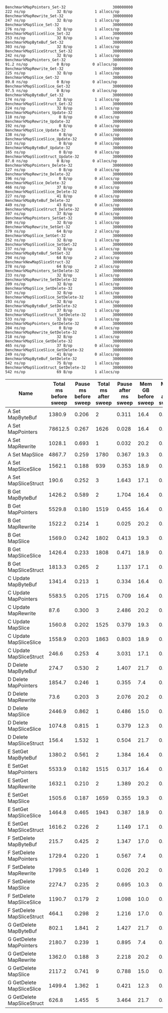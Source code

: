 ```
BenchmarkMapPointers_Set-32                     300000000              222 ns/op              32 B/op          1 allocs/op
BenchmarkMapRewrite_Set-32                      300000000              247 ns/op              32 B/op          1 allocs/op
BenchmarkMapSlice_Set-32                        300000000              276 ns/op              32 B/op          1 allocs/op
BenchmarkMapSliceSlice_Set-32                   300000000              253 ns/op              32 B/op          1 allocs/op
BenchmarkMapByteBuf_Set-32                      300000000              303 ns/op              32 B/op          1 allocs/op
BenchmarkMapSliceStruct_Set-32                  300000000              242 ns/op              32 B/op          1 allocs/op
BenchmarkMapPointers_Get-32                     300000000               91.2 ns/op             0 B/op          0 allocs/op
BenchmarkMapRewrite_Get-32                      300000000              225 ns/op              32 B/op          1 allocs/op
BenchmarkMapSlice_Get-32                        300000000               89.0 ns/op             0 B/op          0 allocs/op
BenchmarkMapSliceSlice_Get-32                   300000000               97.5 ns/op             0 B/op          0 allocs/op
BenchmarkMapByteBuf_Get-32                      300000000              174 ns/op              32 B/op          1 allocs/op
BenchmarkMapSliceStruct_Get-32                  300000000              224 ns/op              32 B/op          1 allocs/op
BenchmarkMapPointers_Update-32                  300000000              118 ns/op               0 B/op          0 allocs/op
BenchmarkMapRewrite_Update-32                   300000000              192 ns/op               0 B/op          0 allocs/op
BenchmarkMapSlice_Update-32                     300000000              138 ns/op               0 B/op          0 allocs/op
BenchmarkMapSliceSlice_Update-32                300000000              123 ns/op               0 B/op          0 allocs/op
BenchmarkMapByteBuf_Update-32                   300000000              165 ns/op               0 B/op          0 allocs/op
BenchmarkMapSliceStruct_Update-32               300000000               87.0 ns/op             0 B/op          0 allocs/op
BenchmarkMapPointers_Delete-32                  300000000              127 ns/op               0 B/op          0 allocs/op
BenchmarkMapRewrite_Delete-32                   300000000              196 ns/op               0 B/op          0 allocs/op
BenchmarkMapSlice_Delete-32                     300000000              466 ns/op              37 B/op          0 allocs/op
BenchmarkMapSliceSlice_Delete-32                300000000              227 ns/op              41 B/op          0 allocs/op
BenchmarkMapByteBuf_Delete-32                   300000000              449 ns/op              43 B/op          0 allocs/op
BenchmarkMapSliceStruct_Delete-32               300000000              397 ns/op              37 B/op          0 allocs/op
BenchmarkMapPointers_SetGet-32                  300000000              199 ns/op              32 B/op          1 allocs/op
BenchmarkMapRewrite_SetGet-32                   300000000              379 ns/op              64 B/op          2 allocs/op
BenchmarkMapSlice_SetGet-32                     300000000              252 ns/op              32 B/op          1 allocs/op
BenchmarkMapSliceSlice_SetGet-32                300000000              237 ns/op              32 B/op          1 allocs/op
BenchmarkMapByteBuf_SetGet-32                   300000000              294 ns/op              64 B/op          2 allocs/op
BenchmarkNewMapSliceStruct-32                   300000000              278 ns/op              64 B/op          2 allocs/op
BenchmarkMapPointers_SetDelete-32               300000000              233 ns/op              32 B/op          1 allocs/op
BenchmarkMapRewrite_SetDelete-32                300000000              209 ns/op              32 B/op          1 allocs/op
BenchmarkMapSlice_SetDelete-32                  300000000              537 ns/op              32 B/op          1 allocs/op
BenchmarkMapSliceSlice_SetDelete-32             300000000              193 ns/op              32 B/op          1 allocs/op
BenchmarkMapByteBuf_SetDelete-32                300000000              523 ns/op              37 B/op          1 allocs/op
BenchmarkMapSliceStruct_SetDelete-32            300000000              533 ns/op              32 B/op          1 allocs/op
BenchmarkMapPointers_GetDelete-32               300000000              204 ns/op               0 B/op          0 allocs/op
BenchmarkMapRewrite_GetDelete-32                300000000              218 ns/op              32 B/op          1 allocs/op
BenchmarkMapSlice_GetDelete-32                  300000000              465 ns/op              37 B/op          0 allocs/op
BenchmarkMapSliceSlice_GetDelete-32             300000000              249 ns/op              41 B/op          0 allocs/op
BenchmarkMapByteBuf_GetDelete-32                300000000              542 ns/op              75 B/op          1 allocs/op
BenchmarkMapSliceStruct_GetDelete-32            300000000              542 ns/op              69 B/op          1 allocs/op
```

|Name|Total ms before sweep|Pause ms before sweep|Total ms after sweep|Pause after ms sweep|Mem GB before sweep|Mem GB after sweep|
|----|---------------------|---------------------|--------------------|--------------------|-------------------|------------------|
|A Set MapByteBuf|1380.9|0.206|2|0.311|16.4|0.0|
|A Set MapPointers|78612.5|0.267|1626|0.028|16.4|0.0|
|A Set MapRewrite|1028.1|0.693|1|0.032|20.2|0.0|
|A Set MapSlice|4867.7|0.259|1780|0.367|19.3|0.0|
|A Set MapSliceSlice|1562.1|0.188|939|0.353|18.9|0.0|
|A Set MapSliceStruct|190.6|0.252|3|1.643|17.1|0.0|
|B Get MapByteBuf|1426.2|0.589|2|1.704|16.4|0.0|
|B Get MapPointers|5529.8|0.180|1519|0.455|16.4|0.0|
|B Get MapRewrite|1522.2|0.214|1|0.025|20.2|0.0|
|B Get MapSlice|1569.0|0.242|1802|0.413|19.3|0.0|
|B Get MapSliceSlice|1426.4|0.233|1808|0.471|18.9|0.0|
|B Get MapSliceStruct|1813.3|0.265|2|1.137|17.1|0.0|
|C Update MapByteBuf|1341.4|0.213|1|0.334|16.4|0.0|
|C Update MapPointers|5583.5|0.205|1715|0.709|16.4|0.0|
|C Update MapRewrite|87.6|0.300|3|2.486|20.2|0.0|
|C Update MapSlice|1560.8|0.202|1525|0.379|19.3|0.0|
|C Update MapSliceSlice|1558.9|0.203|1863|0.803|18.9|0.0|
|C Update MapSliceStruct|246.6|0.253|4|3.031|17.1|0.0|
|D Delete MapByteBuf|274.7|0.530|2|1.407|21.7|0.0|
|D Delete MapPointers|1854.7|0.246|1|0.355|7.4|0.0|
|D Delete MapRewrite|73.6|0.203|3|2.076|20.2|0.0|
|D Delete MapSlice|2446.9|0.862|1|0.486|15.0|0.0|
|D Delete MapSliceSlice|1074.8|0.815|1|0.379|12.3|0.0|
|D Delete MapSliceStruct|156.4|1.532|1|0.504|21.7|0.0|
|E SetGet MapByteBuf|1380.2|0.561|2|1.384|16.4|0.0|
|E SetGet MapPointers|5533.9|0.182|1515|0.317|16.4|0.0|
|E SetGet MapRewrite|1632.1|0.210|2|1.389|20.2|0.0|
|E SetGet MapSlice|1505.6|0.187|1659|0.355|19.3|0.0|
|E SetGet MapSliceSlice|1464.8|0.465|1943|0.387|18.9|0.0|
|E SetGet MapSliceStruct|1616.2|0.226|2|1.149|17.1|0.0|
|F SetDelete MapByteBuf|215.7|0.425|2|1.347|17.0|0.0|
|F SetDelete MapPointers|1729.4|0.220|1|0.567|7.4|0.0|
|F SetDelete MapRewrite|1799.5|0.149|1|0.026|20.2|0.0|
|F SetDelete MapSlice|2274.7|0.235|2|0.695|10.3|0.0|
|F SetDelete MapSliceSlice|1190.7|0.179|2|1.098|10.0|0.0|
|F SetDelete MapSliceStruct|464.1|0.298|2|1.216|17.0|0.0|
|G GetDelete MapByteBuf|802.1|1.841|2|1.427|21.7|0.0|
|G GetDelete MapPointers|2180.7|0.239|1|0.895|7.4|0.0|
|G GetDelete MapRewrite|1362.0|0.188|3|2.218|20.2|0.0|
|G GetDelete MapSlice|2117.2|0.741|9|0.788|15.0|0.0|
|G GetDelete MapSliceSlice|1499.4|1.362|1|0.421|12.3|0.0|
|G GetDelete MapSliceStruct|626.8|1.455|5|3.464|21.7|0.0|
